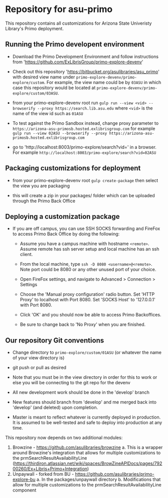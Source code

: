 # Repository for asu-primo #

This repository contains all customizations for Arizona State Univeristy Library's
Primo deployment.

## Running the Primo developent environment ##

* Download the Primo Development Environment and follow instructions from 'https://github.com/ExLibrisGroup/primo-explore-devenv'

* Check out this repository 'https://bitbucket.org/asulibraries/asu_primo' with desired view name under `primo-explore-devenv/primo-explore/custom`.
  For example, the view name could be by `03ASU` in which case this repository would be located at `primo-explore-devenv/primo-explore/custom/03ASU`.

* from your primo-explore-devenv root run `gulp run --view <vid> --browserify --proxy https://search.lib.asu.edu` where `<vid>` is the name of the view id such as `01ASU`

* To test against the Primo Sandbox instead, change proxy parameter
  to `https://arizona-asu-primosb.hosted.exlibrisgroup.com` for example
  `gulp run --view 02ASU --browserify --proxy https://arizona-asu-primosb.hosted.exlibrisgroup.com`

* go to 'http://localhost:8003/primo-explore/search?vid=<vid>' in a browser.  For example
`http://localhost:8003/primo-explore/search?vid=02ASU`


## Packaging customizations for deployment ##

* from your primo-explore-devenv root `gulp create-package` then select the view you are packaging

* this will create a zip in your packages/ folder which can be uploaded through the Primo Back Office


## Deploying a customization package ##

* If you are off campus, you can use SSH SOCKS forwarding and FireFox to access Primo Back Office by doing the following:

  * Assume you have a campus machine with hostname `<remote>`.  Assume remote has
  ssh server setup and local machine has an ssh client.

  * From the local machine, type `ssh -D 8080 <username>@<remote>`.  Note
  port could be 8080 or any other unused port of your choice.

  *  Open FireFox settings, and navigate to Advanced > Connection > Settings

  * Choose the 'Manual proxy configuration' radio button.  Set 'HTTP Proxy' to localhost with Port 8080.  Set 'SOCKS Host' to '127.0.0.1' with Port 8080.

  * Click 'OK' and you should now be able to access Primo Backoffices.

  * Be sure to change back to 'No Proxy' when you are finished.


## Our repository Git conventions ##

* Change directory to `primo-explore/custom/01ASU` (or whatever the name of your view directory is)

* git push or pull as desired

* Note that you must be in the view directory in order for this to work or else you will be connecting to the git repo for the devenv

* All new development work should be done in the 'develop' branch

* New features should branch from 'develop' and me merged back into 'develop' (and deleted) upon completion.

* Master is meant to reflect whatever is currently deployed in production.  It is assumed to be well-tested and safe to deploy into production at any time.


This repository now depends on two additional modules:
1. Browzine - https://github.com/asulibraries/browzine
  a. This is a wrapper around Browzine's integration that allows for multiple customizations to the prmSearchResultAvailabilityLine (https://thirdiron.atlassian.net/wiki/spaces/BrowZineAPIDocs/pages/79200260/Ex+Libris+Primo+Integration)
2. Unpaywall - forked from BU - https://github.com/asulibraries/primo-explore-bu
  a. In the packages/unpaywall directory
  b. Modifications that allow for multiple customizations to the prmSearchResultAvailabilityLine component
